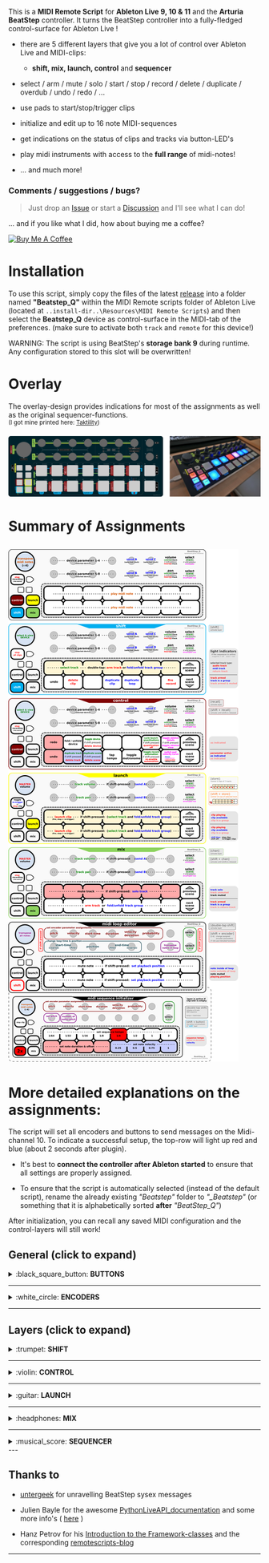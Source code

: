 This is a **MIDI Remote Script** for **Ableton Live 9, 10 & 11** and the **Arturia BeatStep** controller.
It turns the BeatStep controller into a fully-fledged control-surface for Ableton Live !

- there are 5 different layers that give you a lot of control over Ableton Live and MIDI-clips:
  - **shift, mix, launch, control** and **sequencer**

- select / arm / mute / solo / start / stop / record / delete / duplicate / overdub / undo / redo / ...
- use pads to start/stop/trigger clips
- initialize and edit up to 16 note MIDI-sequences

- get indications on the status of clips and tracks via button-LED's

- play midi instruments with access to the **full range** of midi-notes!

- ... and much more!

### Comments / suggestions / bugs?  
> Just drop an [Issue](https://github.com/raphaelquast/beatstep/issues) or start a [Discussion](https://github.com/raphaelquast/beatstep/discussions) and I'll see what I can do!  
  
... and if you like what I did, how about buying me a coffee?  

<a href="https://www.buymeacoffee.com/raphaelquast" target="_blank"><img src="https://www.buymeacoffee.com/assets/img/custom_images/yellow_img.png" alt="Buy Me A Coffee" style="height: 41px !important;width: 174px !important;" ></a>

# Installation

To use this script, simply copy the files of the latest [release](https://github.com/raphaelquast/beatstep/releases) into a folder named **"Beatstep_Q"** within the MIDI Remote scripts folder of Ableton Live (located at `..install-dir..\Resources\MIDI Remote Scripts`) and then select the **Beatstep_Q** device as control-surface in the MIDI-tab of the preferences. (make sure to activate both `track` and `remote` for this device!)

WARNING: The script is using BeatStep's **storage bank 9** during runtime. Any configuration stored to this slot will be overwritten!

# Overlay
The overlay-design provides indications for most of the assignments as well as the original sequencer-functions.  
<sup>
(I got mine printed here: [Taktility](https://www.taktility.com/))
</sup>

![overlay-image](/BeatStep_Q_Overlay_with_image.png)

# Summary of Assignments

![assignments-image](/assignment_01.png)
---

# More detailed explanations on the assignments:

The script will set all encoders and buttons to send messages on the Midi-channel 10.  To indicate a successful setup, the top-row will light up red and blue (about 2 seconds after plugin).

- It's best to **connect the controller after Ableton started** to ensure that all settings are properly assigned.

- To ensure that the script is automatically selected (instead of the default script), rename the already existing *"Beatstep"* folder to *"_Beatstep"* (or something that it is alphabetically sorted **after** *"BeatStep_Q"*)

After initialization, you can recall any saved MIDI configuration and the control-layers will still work!


## General (click to expand)

<details><summary>:black_square_button: <strong>BUTTONS</strong></summary>

The buttons `recall`, `store`,`chan` and `shift` are used to activate the control-layers.

- to maintain the initial functionality of the buttons, the layers are activated when the buttons are **released** !

- all layers (except the *"shift-layer"*) remain activated until the corresponding button is pressed again

- the *"shift-layer"* can be activated permanently by **double-tapping** the `shift` button

- holding `shift` while pressing `recall` or `chan` will activate the corresponding layer until `shift` is released

- the *"if shift pressed"* features are only relevant if the layers are activated permanently **and** `shift` is pressed

The `stop` button can be used as follows:

- if the selected clip is currently recording: only stop recording (but continue playback)

- if the selected clip is playing: trigger stop

- *"if shift pressed"* : stop **ALL** tracks

</details>


---

<details><summary>:white_circle: <strong>ENCODERS</strong></summary>  

The `transpose-encoder` can be used to transpose the note-assignments of the buttons.
(a red button-color indicates that the lower-left button is at the note C-2, C-1, C0, C1, etc.)

- `encoder 1-4` and `9-12` : control the first 8 parameters of the selected device

- `encoder 5, 6, 13, 14` : send A, B, C, D of selected track

- `encoder 7` : volume of selected track
  
  - *"if shift pressed"*: volume of master-track

- `encoder 15` : pan of selected track
  
  - *"if shift pressed"*: pan of master-track

- `encoder 8` : track-selection (left-right)
  
  - *"if shift pressed"* **and** a *"drum-rack"* is selected:
    
    select drum-pad slot of the viewed 16 slots

- `encoder 16` : scene selection (up-down)
  
  - *"if shift pressed"* **and** a *"drum-rack"* is selected:
    select row of viewed drum-pads

</details>

---

## Layers (click to expand)


<details>
<summary>:trumpet: <strong>SHIFT</strong></summary>  

The `shift` layer is active if no other layer is activated and shift is pressed.  
It serves as a *quick-access* layer for frequently used functions.  
The layer is deactivated as soon as `shift` is released!  

The lights in the first indicate the currently activated clip.
(`red` for midi, `blue` for audio and `magenta` for return tracks)

The lights in the second row indicate the track-arm status:

- `red` if the track is **armed** and **not muted**
  
  - `magenta` if the track is armed but muted

- `blue` if the track represents a **track-group**

- `off` if the track is muted and **not** armed


#### The assignments are as follows:

- `button 1-7`: select track 1-7 of the currently focussed slots (red box)
  
  - double tap an already selected track to arm/unarm it
    - if the selected track is a track-group, instead fold/unfold the group

- `button 8`: select previous scene (e.g. go 1 scene up)
  
  - if the control-layer is activated permanently, holding `shift` will switch to track-selection

- `button 9` : undo last step

- `button 10`: delete selected clip

- `button 12`: duplicate the currently selected clip and set the focus to the duplicate

- `button 13`: duplicate the currently selected loop

- `button 15`: start recording
  
  - if the currently selected slot is empty, start recording a new clip
  
  - if a clip is already present, toggle overdubbing the clip

- `button 16` : select next scene (if at the end, create a new scene)
  
  - if the control-layer is activated permanently, holding `shift` will switch to track-selection

All encoders are assigned as described above except for the `transpose-encoder`, which is now used to **select devices** in the device-chain of the selected track. (turning the `transpose-encoder` will automatically focus the view to the device-chain!)

</details>

---

<details>
<summary>:violin: <strong>CONTROL</strong></summary>  

Most lights are simply there to help remember the button-assignments.
The lights of `button 13` and `button 14` indicate the status of their corresponding parameter in Live.

- `button 13` indicates the status of the metronome (`red` for on)

- `button 14` indicates the status of "automation arm" (`red` for active)
  
  - "if shift pressed" and an automation has been overridden, the button will turn `blue`

- `button 3`, `10` and `11` will turn red if shift is pressed to highlight the alternative functionality

#### The assignments are as follows:

- `button 1` : redo last step

- `button 2` : fold / unfold selected device

- `button 3` : activate / deactivate selected device
  
  - *"if shift pressed"* : delete selected device

- `button 6` : cycle through the *"launch-quantization"* times (e.g. 1 bar, 1/2 bar, 1/8 bar etc.)
  
  - *"if shift pressed"* : turn *"launch-quantization"* off

- `button 7` : toggle between showing the selected *"clip-details"* or the *"device-chain"* of the selected track
  
  - *"if shift pressed"* : toggle between Ableton's session-view and arrangement-view

- `button 8` : select previous scene (e.g. go 1 scene up)

- - *"if shift pressed"* : select previous track

- `button 9` : undo last step

- `button 10` : duplicate selected track
  
  - "if shift pressed" : delete selected track

- `button 11` : duplicate selected scene
  
  - *"if shift pressed"* : delete selected scene

- `button 12` : tap tempo

- `button 13` : toggle metronome

- `button 14` : toggle *"session automation record"*
  
  - *"if shift-pressed"* and an automation has been overridden: *"re-enable automation"*

- `button 15` : change the assigned "pad velocity curve" (e.g. the midi velocity response of the pad)
  
  - `blue` for linear, `magenta` for logarithmic, `red` for exponential and `off` for "always max. velocity"

- `button 16` : select next scene (if at the end, create a new scene)
  
  - *"if shift-pressed"*: select next track

All encoders are assigned similar to the *"shift-layer"*.

</details>

---

<details>
<summary>:guitar: <strong>LAUNCH</strong></summary>  

In this control-layer, both button-rows (e.g. `1-7` and `9-15`) represent clip-slots.  
NOTICE: the `stop` button has a special feature in this layer (see below).

There are 2 possible ways to activate this layer:

- tap `store` to control **2 clip-slots of 7 tracks**
   - only the `store` button LED will be on
- tap `shift + store` to control **14 clip-slots of 1 track**
   - the LED's of `store`, `chan` and `recall` will be on

The button-lights indicate the status of the clip-slots, e.g.:

- `blue` indicates a slot with a clip
  - a `blue blinking` slot indicates a clip that is triggered to **stop**

- `red` indicates a clip that is playing
  - a `red blinking` slot indicates a clip that is triggered to **play**

- `magenta` indicates a group-track (it will turn `red` if a clip of the group is playing) [or indicate a triggered clip in `shift + store` mode]

- the `shift` button indicates if *"re-trigger clips"* or *"stop clips"* mode is active

#### The assignments are as follows:

- the `stop-button` toggles the behavior of the buttons (indicated by the `shift` button LED)
  
  - *"re-trigger clips"* mode (`shift` LED OFF) : tapping on an already playing clip will **re-trigger** the clip
  
  - *"stop clips"* mode (`shift` LED ON) : tapping on an already playing clip will **stop** the clip
  
  (... the *"if shift-pressed"* behavior is still similar to the other layers, e.g. *"stop all clips"*)

- `button 1-7` : launch the clips present in the top-row of the selection.
  
  - *"if shift-pressed"* : select the track to which the clip-slot belongs to
    - if the slot is a "group-slot": fold/unfold the corresponding group

- `button 8` : select previous scene (e.g. go 1 scene up)
 
  - *"if shift-pressed"*: select previous track

- `button 9-15` : same as `1-7` but for the bottom row of the selection.

- `button 16` : select next scene (if at the end, add a new scene)
  
  - *"if shift-pressed"*: select next track

All encoders are assigned similar to the *"shift-layer"*.

</details>

---

<details>
<summary>:headphones: <strong>MIX</strong></summary>  

The lights in the top-row indicate the mute / solo status of the corresponding track.

- `blue` for a track that is set to solo

- `magenta` for an unmuted track

- `red` if the track is both solo and muted

- `off` if the track is muted and not solo

The lights in the bottom-row indicate the arm status of the corresponding track.

- `red` if the track is armed

- `blue` if the track represents a track-group

- `off` if the track is unarmed (and no track-group)

#### The assignments are as follows:

- `button 1-7` : set the **mute** status of the first 6 tracks in the red box
  
  - *"if shift pressed"*: **solo** the corresponding track

- `button 9-15` : set the **arm** status of the first 7 tracks in the red box
  
  - if the track represents a group, fold / unfold the corresponding group

- `button 8` : select previous scene (e.g. go 1 scene up)
  
  - *"if shift pressed"*: select previous track

- `button 16` : select next scene (if at the end, create a new scene)
  
  - "if shift pressed" : select next track

- `encoder 1-7` : *"track volume"* of corresponding track
  
  - *"if shift pressed"* : *"send A"* of corresponding track

- `encoder 9-15` : *"track pan"* of corresponding track
  
  - *"if shift pressed"* : *"send B"* of corresponding track

- `encoder 8` : track-selection (left-right)

- `encoder 16` : scene selection (up-down)

- `transpose encoder` : set volume of master-track

</details>

---

<details>
<summary>:musical_score: <strong>SEQUENCER</strong></summary>  

The `sequencer`-layer is only available in **Ableton 11** or newer!  
**Double-tap** `shift` to activate the `sequencer`-layer.

The `sequencer` layer has 2 different functionalities:

- If `shift` is pressed, you can use all button-functions from the `shift`-layer


<details>
<summary>:ant: <strong>SEQUENCE EDITOR</strong> (active if a MIDI clip is selected)</summary>  
In the sequence-editor mode you can edit the first 16 notes of the selected MIDI clip.

- the colors of `buttons 1-16` are
  - `black` if there is no note or the note is muted
  - `blue` if there is a note, and it is unmuted
  - `magenta` if the note is unmuted and outside the loop
    - it also indicates if less than 16 notes are present
  - a moving `red` light indicates the playback-state of the clip
  
#### The assignments are as follows:

- `button 1-16` : mute/unmute corresponding note
- `shift` + `button 1-16` : use functionality of `shift`-layer

- `encoder 1-16` : change assigned parameter of corresponding note

- `shift` + `encoder 1` : set encoders to change **note pitch**
- `shift` + `encoder 2` : set encoders to change **note velocity**
- `shift` + `encoder 3` : set encoders to change **note start-time**
- `shift` + `encoder 4` : set encoders to change **note duration**
- `shift` + `encoder 5` : set encoders to change **note velocity-deviation**
- `shift` + `encoder 6` : set encoders to change **note probability**

- `shift` + `encoder 8` : select prev/next track

- `shift` + `encoder 9` : change the loop start-time (coarse steps)
- `shift` + `encoder 10` : change the loop start-time (fine steps)
- `shift` + `encoder 11` : change the position of the loop (fine steps)
- `shift` + `encoder 12` : change the loop end-time (fine steps)
- `shift` + `encoder 13` : change the loop end-time (coarse steps)

- `shift` + `encoder 15` : transpose all notes that are inside the loop
- `shift` + `encoder 16` : select prev/next scene

</details>


<details>
<summary>:hatching_chick: <strong>SEQUENCE INITIALIZER</strong> (active if the selected clip-slot is empty)</summary>  
In the sequence-initializer layer you can set the parameters for the midi-sequence that
is initialized if you **double-tap** `shift`.

- the top button-row indicates the tempo of the MIDI notes as "notes/bar"
  [1/32, 1/16, 1/8, 1/4, 1/2, 1, 2, 4]

- `buttons` 9, 10, 11, 12 indicate how the note-interval is filled
  - NOTE you can also use this to offset the notes!
- `buttons`13, 14, 15, 16 indicate the velocity of the notes (0.25, 0.5, 0.75, 1)

#### The assignments are as follows:

- top button-row: set sequence-tempo
- `buttons` 9, 10, 11, 12 : set note-interval
- `buttons`13, 14, 15, 16 : set velocity
- **double-tap** `shift` : initialize a 16 note midi sequence with the selected parameters

- `transpose-encoder` : set the note-pitch for the initialized sequence

- `encoder 1` : set encoders to change **note pitch**
- `encoder 2` : set encoders to change **note velocity**
- `encoder 3` : set encoders to change **note start-time**
- `encoder 4` : set encoders to change **note duration**
- `encoder 5` : set encoders to change **note velocity-deviation**
- `encoder 6` : set encoders to change **note probability**

- `encoder 8` : select prev/next track

- `encoder 9` : set pitch increment of notes
- `encoder 10` : set number of incremented notes

- `encoder 15` : transpose all notes that are inside the loop
- `encoder 16` : select prev/next scene

</details>


</details>
---  

## Thanks to

- [untergeek](https://www.untergeek.de/2014/11/taming-arturias-beatstep-sysex-codes-for-programming-via-ipad/) for unravelling BeatStep sysex messages

- Julien Bayle for the awesome [PythonLiveAPI_documentation](https://julienbayle.studio/PythonLiveAPI_documentation/) and some more info's ( [here](https://julienbayle.studio/ableton-live-midi-remote-scripts/) )

- Hanz Petrov for his [Introduction to the Framework-classes](https://livecontrol.q3f.org/ableton-liveapi/articles/introduction-to-the-framework-classes/) and the corresponding [remotescripts-blog](http://remotescripts.blogspot.com)

---
 
